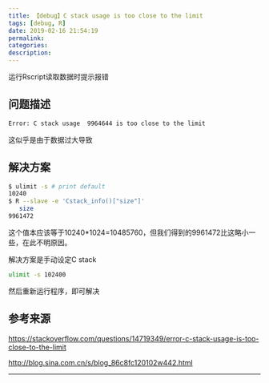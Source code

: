 ```yaml
---
title: 【debug】C stack usage is too close to the limit
tags: [debug, R]
date: 2019-02-16 21:54:19
permalink:
categories:
description:
---
```

<p class="description">运行Rscript读取数据时提示报错</p>

<!-- more -->

## 问题描述

```bash
Error: C stack usage  9964644 is too close to the limit
```

这似乎是由于数据过大导致

## 解决方案

```bash
$ ulimit -s # print default
10240
$ R --slave -e 'Cstack_info()["size"]'
   size
9961472
```

这个值本应该等于10240*1024=10485760，但我们得到的9961472比这略小一些，在此不明原因。

解决方案是手动设定C stack

```bash
ulimit -s 102400
```

然后重新运行程序，即可解决

## 参考来源

https://stackoverflow.com/questions/14719349/error-c-stack-usage-is-too-close-to-the-limit

http://blog.sina.com.cn/s/blog_86c8fc120102w442.html

<hr />